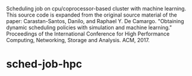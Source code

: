 Scheduling job on cpu/coprocessor-based cluster with machine learning.
This source code is expanded from the original source material of the paper:
Carastan-Santos, Danilo, and Raphael Y. De Camargo. "Obtaining dynamic scheduling policies with simulation and machine learning."
Proceedings of the International Conference for High Performance Computing, Networking, Storage and Analysis. ACM, 2017.

# sched-job-hpc
